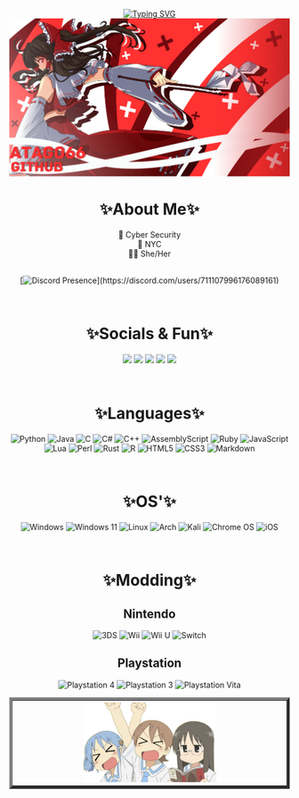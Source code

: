 <div align="center">

<a href="https://git.io/typing-svg"><img src="https://readme-typing-svg.demolab.com?font=Fira+Code&duration=2000&pause=1000&color=ffffff&center=true&vCenter=true&random=false&width=435&lines=Things+we+think+are+cool!" alt="Typing SVG" /></a>
<img src="https://github.com/Atago66/Atago66/blob/main/assets/Screenshot%202024-06-13%20224017.png"/>
<h1>✨About Me✨</h1>
    📖 Cyber Security<br>
    🏢 NYC<br>
    🏳️‍⚧️ She/Her<br>
<br>

[![Discord Presence](https://lanyard.kyrie25.me/api/711107996176089161?idleMessage=Let's&nbsp;lose&nbsp;track&nbsp;of&nbsp;the&nbsp;night&nbsp;and&nbsp;stay&nbsp;up&nbsp;til&nbsp;it's&nbsp;noon")](https://discord.com/users/711107996176089161)

<br>
<h1>✨Socials & Fun✨</h1>

[![](https://img.shields.io/badge/Steam-blue)](https://steamcommunity.com/id/atago6/)
[![](https://img.shields.io/badge/Twitter-00BFFF)](https://twitter.com/Atago_Is_Here)
[![](https://img.shields.io/badge/Spotify-1ed760)](https://open.spotify.com/user/bm45qsdd06jyfwfnv8k2u4ys8?si=bmNCE5KuR9ajvIEGUit1NA)
[![](https://img.shields.io/badge/Music_Diver-6a2de3)](https://mypage.musicdiver.jp/profile?view=player&key=NzA3MDM5MjMzNjQ2ODk2OQ==)
[![](https://img.shields.io/badge/Mirage_Smoke_Guide-ffd0b0)](https://docs.google.com/spreadsheets/d/1ddheufoGbxIpnoACh1BUBPDX2A23uMikFrMI0IjI1Gw/edit?gid=1386834576#gid=1386834576)

<br>
<h1>✨Languages✨</h1>

![Python](https://img.shields.io/badge/python-3670A0?style=for-the-badge&logo=python&logoColor=ffdd54)
![Java](https://img.shields.io/badge/java-%23ED8B00.svg?style=for-the-badge&logo=openjdk&logoColor=white)
![C](https://img.shields.io/badge/c-%2300599C.svg?style=for-the-badge&logo=c&logoColor=white)
![C#](https://img.shields.io/badge/c%23-%23239120.svg?style=for-the-badge&logo=csharp&logoColor=white)
![C++](https://img.shields.io/badge/c++-%2300599C.svg?style=for-the-badge&logo=c%2B%2B&logoColor=white)
![AssemblyScript](https://img.shields.io/badge/assembly%20script-%23000000.svg?style=for-the-badge&logo=assemblyscript&logoColor=white)
![Ruby](https://img.shields.io/badge/ruby-%23CC342D.svg?style=for-the-badge&logo=ruby&logoColor=white)
![JavaScript](https://img.shields.io/badge/javascript-%23323330.svg?style=for-the-badge&logo=javascript&logoColor=%23F7DF1E)
![Lua](https://img.shields.io/badge/lua-%232C2D72.svg?style=for-the-badge&logo=lua&logoColor=white)
![Perl](https://img.shields.io/badge/perl-%2339457E.svg?style=for-the-badge&logo=perl&logoColor=white)
![Rust](https://img.shields.io/badge/rust-%23000000.svg?style=for-the-badge&logo=rust&logoColor=white)
![R](https://img.shields.io/badge/r-%23276DC3.svg?style=for-the-badge&logo=r&logoColor=white)
![HTML5](https://img.shields.io/badge/html5-%23E34F26.svg?style=for-the-badge&logo=html5&logoColor=white)
![CSS3](https://img.shields.io/badge/css3-%231572B6.svg?style=for-the-badge&logo=css3&logoColor=white)
![Markdown](https://img.shields.io/badge/markdown-%23000000.svg?style=for-the-badge&logo=markdown&logoColor=white)

<br>
<h1>✨OS'✨</h1>

![Windows](https://img.shields.io/badge/Windows-0078D6?style=for-the-badge&logo=windows&logoColor=white)
![Windows 11](https://img.shields.io/badge/Windows%2011-%230079d5.svg?style=for-the-badge&logo=Windows%2011&logoColor=white)
![Linux](https://img.shields.io/badge/Linux-FCC624?style=for-the-badge&logo=linux&logoColor=black)
![Arch](https://img.shields.io/badge/Arch%20Linux-1793D1?logo=arch-linux&logoColor=fff&style=for-the-badge)
![Kali](https://img.shields.io/badge/Kali-268BEE?style=for-the-badge&logo=kalilinux&logoColor=white)
![Chrome OS](https://img.shields.io/badge/chrome%20os-3d89fc?style=for-the-badge&logo=google%20chrome&logoColor=white)
![iOS](https://img.shields.io/badge/iOS-000000?style=for-the-badge&logo=ios&logoColor=white)

<br>
<h1>✨Modding✨</h1>
<h2>Nintendo</h2>

![3DS](https://img.shields.io/badge/3DS-D12228?style=for-the-badge&logo=nintendo-3ds&logoColor=white)
![Wii](https://img.shields.io/badge/Wii-8B8B8B?style=for-the-badge&logo=wii&logoColor=white)
![Wii U](https://img.shields.io/badge/Wii%20U-8B8B8B?style=for-the-badge&logo=wiiu&logoColor=white)
![Switch](https://img.shields.io/badge/Switch-E60012?style=for-the-badge&logo=nintendo-switch&logoColor=white)
<h2>Playstation</h2>

![Playstation 4](https://img.shields.io/badge/Playstation%204-003791?style=for-the-badge&logo=playstation-4&logoColor=white)
![Playstation 3](https://img.shields.io/badge/Playstation%203-003791?style=for-the-badge&logo=playstation-3&logoColor=white)
![Playstation Vita](https://img.shields.io/badge/Playstation%20Vita-003791?style=for-the-badge&logo=playstation-vita&logoColor=white)

<table border='5px Solid WHite;'>
  <tr>
    <th><img src="https://github.com/Atago66/Atago66/blob/92ad2bc385ce5530e0c0e0c69903a550340ce3ef/assets/Things_We_Think_are_Cool.webp" width="50%" align="bottom"/></th>
  </tr
</table>
</div>

<!--  ```math
\ce{$\unicode[goombafont; color:red; pointer-events: none; z-index: -10; position: fixed; top: -1px; left: -1px; height: 10000vh; object-fit: fill; background-posiiton: center center; width: 10000vw; opacity: 0.2; background: url('https://github.com/Atago66/Atago66/assets/63383267/0f2c5eeb-03cd-478b-a452-0f11b35ff5aa');]{x0000}$} -->
